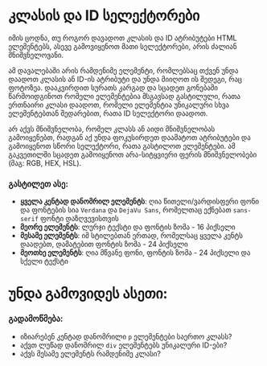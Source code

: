 # კლასის და ID სელექტორები

იმის ცოდნა, თუ როგორ დავადოთ კლასის და ID ატრიბუტები HTML ელემენტებს, ასევე გამოვიყენოთ მათი სელექტორები, არის ძალიან მნიშვნელოვანი.

ამ დავალებაში არის რამდენიმე ელემენტი, რომლებსაც თქვენ უნდა დაადოთ კლასის ან ID-ის ატრიბუტი და უნდა მიიღოთ ის შედეგი, რაც ფოტოზეა.  დააკვირდით სურათს კარგად და სცადეთ გონებაში წარმოიდგინოთ რომელი ელემენტებია მსგავსად გასტილული, რათა ერთნაირი კლასი დაადოთ, რომელი ელემენტია უნიკალური სხვა ელემენტებთან შედარებით, რათა ID სელექტორი დაადოთ.

არ აქვს მნიშვნელობა, რომელ კლასს ან აიდი მნიშვნელობას გამოიყენებთ, რადგან აქ უნდა ფოკუსირდეთ დაამატოთ ატრიბუტები და გამოიყენოთ სწორი სელექტორი, რათა გასტილოთ ელემენტები. ამ გაკვეთილში სცადეთ გამოიყენოთ არა-სიტყვიერი ფერის მნიშვნელობები (მაგ: RGB, HEX, HSL). 

### გასტილეთ ასე:

- **ყველა კენტად დანომრილ ელემენტს**: ღია წითელი/ვარდისფერი ფონი და ფონტების სია `Verdana` და `DejaVu Sans`, რომელთაც ექნებათ `sans-serif` ფონტი დაზღვევისთვის
- **მეორე ელემენტს**: ლურჯი ტექსტი და ფონტის ზომა - 16 პიქსელი
- **მესამე ელემენტს**: იმ სტილებთან ერთად, რომელსაც ყველა კენტს დაადებთ, დამატებით ფონტის ზომა - 24 პიქსელი
- **მეოთხე ელემენტს**: ღია მწვანე ფონი, ფონტის ზომა - 24 პიქსელი და სქელი ტექსტი

# უნდა გამოვიდეს ასეთი:



### გადამოწმება:

- იზიარებენ კენტად დანომრილი `p` ელემენტები საერთო კლასს?
- აქვთ ლუწად დანომრილ `div` ელემენტებს უნიკალური ID-ები?
- აქვს მესამე ელემენტს რამდენიმე კლასი?